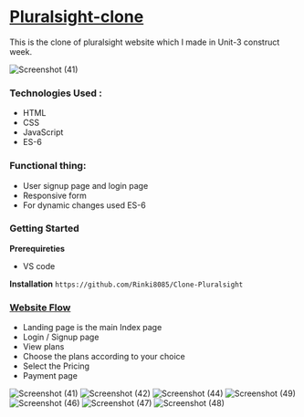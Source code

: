# **[Pluralsight-clone](https://www.pluralsight.com/)**

This is the clone of pluralsight website which I made in Unit-3 construct week.

![Screenshot (41)](https://user-images.githubusercontent.com/86877385/174124918-2eaac371-a920-4575-a6a4-f4f59fea2f65.png)

### Technologies Used : 

- HTML
- CSS 
- JavaScript
- ES-6

### Functional thing:

- User signup page and login page
- Responsive form
- For dynamic changes used ES-6

### **Getting Started**

**Prerequireties**
 
-    VS code

**Installation**
`https://github.com/Rinki8085/Clone-Pluralsight`

### [Website Flow]([https://github.com/purimetlamuralikrishna/Blue-stone-clone](https://github.com/Rinki8085/Clone-Pluralsight)/#website-flow)

- Landing page is the main Index page 
- Login / Signup page
- View plans
- Choose the plans according to your choice
- Select the Pricing
- Payment page

![Screenshot (41)](https://user-images.githubusercontent.com/86877385/174124918-2eaac371-a920-4575-a6a4-f4f59fea2f65.png)
![Screenshot (42)](https://user-images.githubusercontent.com/86877385/174124943-c1e3ae7e-03ef-4df8-9d32-627f9038862a.png)
![Screenshot (44)](https://user-images.githubusercontent.com/86877385/174124975-1d551351-c7fd-4b48-b562-87cf1c4f5692.png)
![Screenshot (49)](https://user-images.githubusercontent.com/86877385/174130003-8e8ac071-458f-429e-a446-cc963644fa3b.png)
![Screenshot (46)](https://user-images.githubusercontent.com/86877385/174124998-db34093b-76d1-424f-93ba-948d07ded03b.png)
![Screenshot (47)](https://user-images.githubusercontent.com/86877385/174125013-b225d78a-8fb6-43a7-9000-d0ab53121878.png)
![Screenshot (48)](https://user-images.githubusercontent.com/86877385/174125053-6102ba42-ff7b-42ec-a026-de68bc390b1e.png)
